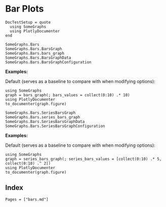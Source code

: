 # Bar Plots

```@meta
DocTestSetup = quote
  using SomeGraphs
  using PlotlyDocumenter
end
```

```@docs
SomeGraphs.Bars
SomeGraphs.Bars.BarsGraph
SomeGraphs.Bars.bars_graph
SomeGraphs.Bars.BarsGraphData
SomeGraphs.Bars.BarsGraphConfiguration
```

**Examples:**

Default (serves as a baseline to compare with when modifying options):

```@example
using SomeGraphs
graph = bars_graph(; bars_values = collect(0:10) .* 10)
using PlotlyDocumenter
to_documenter(graph.figure)
```

```@docs
SomeGraphs.Bars.SeriesBarsGraph
SomeGraphs.Bars.series_bars_graph
SomeGraphs.Bars.SeriesBarsGraphData
SomeGraphs.Bars.SeriesBarsGraphConfiguration
```

**Examples:**

Default (serves as a baseline to compare with when modifying options):

```@example
using SomeGraphs
graph = series_bars_graph(; series_bars_values = [collect(0:10) .* 5, collect(0:10) .^ 2])
using PlotlyDocumenter
to_documenter(graph.figure)
```

## Index

```@index
Pages = ["bars.md"]
```
